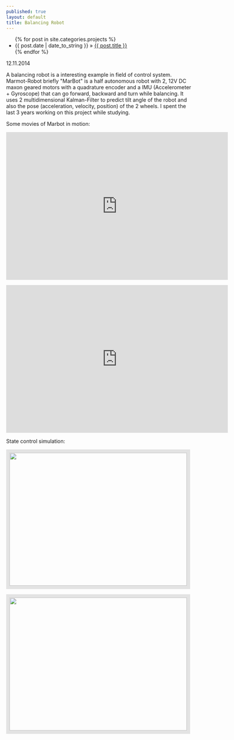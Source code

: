 ```yaml
---
published: true
layout: default
title: Balancing Robot
---
```

<div id="home">
  <ul class="posts">
    {% for post in site.categories.projects %}
      <li><span>{{ post.date | date_to_string }}</span> &raquo; <a href="{{ site.baseurl }}{{ post.url }}">{{ post.title }}</a></li>
    {% endfor %}
  </ul>
</div>
<p class="publish_date"> 12.11.2014</p>

A balancing robot is a interesting example in field of control system. Marmot-Robot briefly "MarBot" is a half autonomous robot with 2, 12V DC maxon geared motors with a quadrature encoder and a IMU (Accelerometer + Gyroscope) that can go forward, backward and turn while balancing. It uses 2 multidimensional Kalman-Filter to predict tilt angle of the robot and also the pose (acceleration, velocity, position) of the 2 wheels. I spent the last 3 years working on this project while studying.


Some movies of Marbot in motion:

<iframe width="600" height="400" src="https://www.youtube.com/embed/jPH4uLOQLpM" frameborder="0" allowfullscreen></iframe>

<p></p><p></p>
<p></p><p></p>

<iframe width="600" height="400" src="https://www.youtube.com/embed/AHVHEc2nqg0" frameborder="0" allowfullscreen></iframe>


<p></p><p></p>
<p></p><p></p>

State control simulation:

<p> <img src="{{ site.url }}{{ site.baseurl }}/images/pendel4g.gif" style="width:480px;height:360px;border:solid 9px #e3e3e3;" />
</p>
<!-- <p> <img src="{{ site.url }}{{ site.baseurl }}/images/pendel5g.gif" style="width:480px;height:360px;border:solid 9px #e3e3e3;" />
</p> -->
<p> <img src="{{ site.url }}{{ site.baseurl }}/images/pendel7g.gif" style="width:480px;height:360px;border:solid 9px #e3e3e3;" />
</p>

<!-- 

<p> <img src="{{ site.url }}{{ site.baseurl }}/images/marbot/o1.gif" style="width:480px;height:325px;border:solid 9px #e3e3e3;" />
<p> <img src="{{ site.url }}{{ site.baseurl }}/images/marbot/o2.gif" style="width:480px;height:325px;border:solid 9px #e3e3e3;" />
 -->